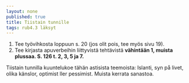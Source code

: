 ```yaml
---
layout: none
published: true
title: Tiistain tunnille
tags: rub4.3 läksyt
---
```

1. Tee työvihkosta loppuun s. 20 (jos olit pois, tee myös sivu 19).
2. Tee kirjasta apuverbeihin liittyvistä tehtävistä **vähintään 1, muista plussaa. S. 126 t. 2, 3, 5 ja 7.**

Tiistain tunnilla kuuntelukoe tähän astisista teemoista: Islanti, syn på livet, olika känslor, optimist ller pessimist. Muista kerrata sanastoa.
